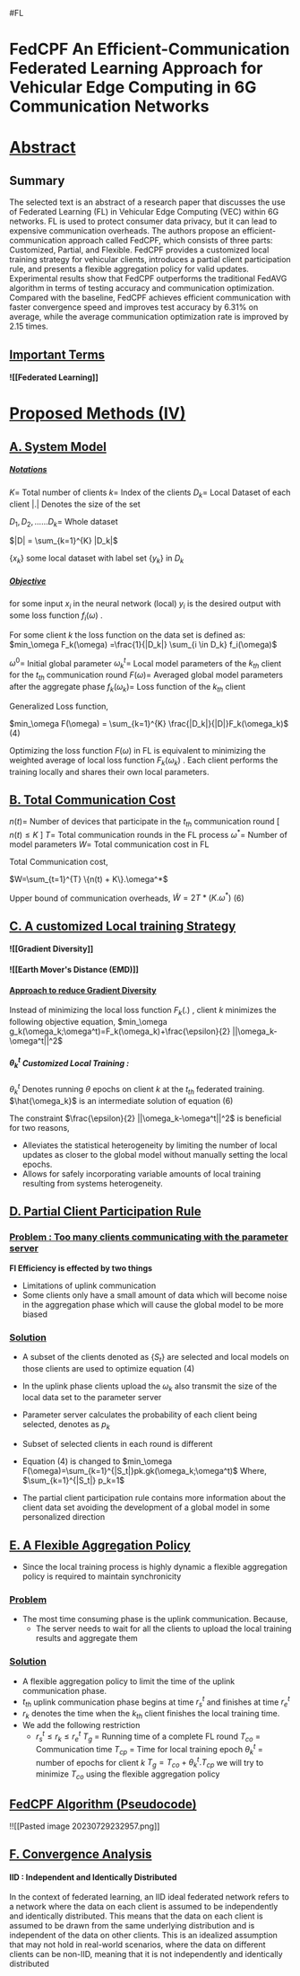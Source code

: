 #FL 
# FedCPF An Efficient-Communication Federated Learning Approach for Vehicular Edge Computing in 6G Communication Networks



# <u>Abstract</u>

## Summary
The selected text is an abstract of a research paper that discusses the use of Federated Learning (FL) in Vehicular Edge Computing (VEC) within 6G networks. FL is used to protect consumer data privacy, but it can lead to expensive communication overheads. The authors propose an efficient-communication approach called FedCPF, which consists of three parts: Customized, Partial, and Flexible. FedCPF provides a customized local training strategy for vehicular clients, introduces a partial client participation rule, and presents a flexible aggregation policy for valid updates. Experimental results show that FedCPF outperforms the traditional FedAVG algorithm in terms of testing accuracy and communication optimization. Compared with the baseline, FedCPF achieves efficient communication with faster convergence speed and improves test accuracy by 6.31% on average, while the average communication optimization rate is improved by 2.15 times.

## <u>Important Terms</u>

#### ![[Federated Learning]]



# <u>Proposed Methods (IV)</u>

## <u>A. System Model</u>

##### <u>Notations</u>
$K =$ Total number of clients
$k =$ Index  of the clients
$D_k =$ Local Dataset of each client
$| . |$  Denotes the size of the set

${D_1,D_2, ......D_k} =$ Whole dataset

$|D| = \sum_{k=1}^{K} |D_k|$ 

{$x_k$} some local dataset with label set {$y_k$} in $D_k$ 

##### <u>Objective</u>
for some input $x_i$ in the neural network (local) $y_i$ is the desired output with some loss function $f_i(\omega)$ .

For some client $k$ the loss function on the data set is defined as:
$min_\omega F_k(\omega) =\frac{1}{|D_k|} \sum_{i \in D_k} f_i(\omega)$


$\omega^0 =$  Initial global parameter
$\omega_k^t =$ Local model parameters of the $k_{th}$ 
		client for the $t_{th}$ communication round
$F(\omega) =$ Averaged global model parameters 
		  after the aggregate phase
$f_k(\omega_k) =$ Loss function of the $k_{th}$ client

Generalized Loss function,

$min_\omega F(\omega) = \sum_{k=1}^{K} \frac{|D_k|}{|D|}F_k(\omega_k)$                                    (4)

Optimizing the loss function $F(\omega)$ in FL is equivalent to minimizing the weighted average of local loss function $F_k(\omega_k)$ . Each client performs the training locally and shares their own local parameters.

## <u>B. Total Communication Cost</u>

$n(t) =$ Number of devices that participate in the $t_{th}$ communication round  \[ $n(t) \le K$ ]
$T =$ Total communication rounds in the FL process
$\omega^* =$ Number of model parameters
$W =$ Total communication cost in FL 

Total Communication cost,

$W=\sum_{t=1}^{T} \{n(t) + K\}.\omega^*$

Upper bound of communication overheads,
$\tilde{W}= 2T*(K.\omega^*)$                                                   (6)

##  <u>C. A customized Local training Strategy</u>

#### ![[Gradient Diversity]]

#### ![[Earth Mover's Distance (EMD)]]


#### <u>Approach to reduce Gradient Diversity</u>

Instead of minimizing the local loss function $F_k(.)$ , client $k$ minimizes the following objective equation,
$min_\omega  g_k(\omega_k;\omega^t)=F_k(\omega_k)+\frac{\epsilon}{2} ||\omega_k-\omega^t||^2$ 

##### $\theta_k^t$ Customized Local Training : 
$\theta_k^t$ Denotes running $\theta$ epochs on client $k$ at the $t_{th}$ federated training. 
$\hat{\omega_k}$ is an intermediate solution of equation (6)

The constraint $\frac{\epsilon}{2} ||\omega_k-\omega^t||^2$ is beneficial for two reasons,
- Alleviates the statistical heterogeneity by limiting the number of local updates as closer to the global model without manually setting the local epochs.
- Allows for safely incorporating variable amounts of local training resulting from systems heterogeneity. 

## <u>D. Partial Client Participation Rule</u>

### <u>Problem : Too many clients communicating with the  parameter server</u>
**Fl Efficiency is effected by two things**
- Limitations of uplink communication
- Some clients only have a small amount of data which will become noise in the aggregation phase which will cause the global model to be more biased
### <u>Solution</u>
- A subset of the clients denoted as $\{S_t\}$ are selected and local models on those clients are used to optimize equation (4)
- In the uplink phase clients upload the $\omega_k$ also transmit the size of the local data set to the parameter server
- Parameter server calculates the probability of each client being selected, denotes as $p_k$ 
- Subset of selected clients in each round is different
- Equation (4) is changed to 
$min_\omega F(\omega)=\sum_{k=1}^{|S_t|}pk.gk(\omega_k;\omega^t)$
Where, $\sum_{k=1}^{|S_t|} p_k=1$

- The partial client participation rule contains more information about the client data set avoiding the development of a global model in some personalized direction

## <u>E. A Flexible Aggregation Policy</u>

- Since the local training process is  highly dynamic a flexible aggregation policy is required to maintain synchronicity
### <u>Problem</u>
- The most time consuming phase is the uplink communication. Because,
	- The server needs to wait for all the clients to upload the local training results and aggregate them
### <u>Solution</u>
- A flexible aggregation policy to limit the time of the uplink communication phase.
- $t_{th}$ uplink communication phase begins at time $r_s^t$ and finishes at time $r_e^t$ 
- $r_k$ denotes the time when the $k_{th}$ client finishes the local training time. 
- We add the following restriction
	- $r_s^t \le r_k \le r_e^t$
$T_g$ = Running time of a complete FL round
$T_{co}$ = Communication time
$T_{cp}$ = Time for local training epoch
$\theta_k^t$ = number of epochs for client $k$ 
$T_g=T_{co}+\theta_k^t.T_{cp}$
we will try to minimize $T_{co}$ using the flexible aggregation policy

## <u>FedCPF Algorithm (Pseudocode)</u>


!![[Pasted image 20230729232957.png]]

## <u>F. Convergence Analysis</u>

#### IID : Independent and Identically Distributed
In the context of federated learning, an IID ideal federated network refers to a network where the data on each client is assumed to be independently and identically distributed. This means that the data on each client is assumed to be drawn from the same underlying distribution and is independent of the data on other clients. This is an idealized assumption that may not hold in real-world scenarios, where the data on different clients can be non-IID, meaning that it is not independently and identically distributed

